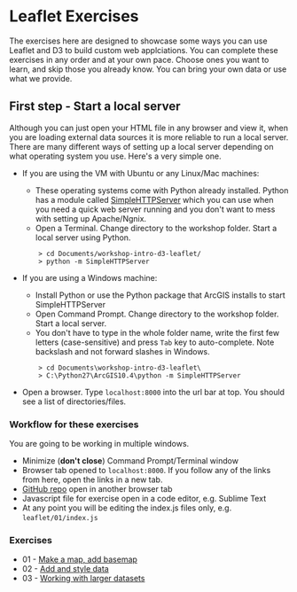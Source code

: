 # Leaflet Exercises
The exercises here are designed to showcase some ways you can use Leaflet and D3 to build custom web applciations. You can complete these exercises in any order and at your own pace. Choose ones you want to learn, and skip those you already know. You can bring your own data or use what we provide. 

## First step - Start a local server
Although you can just open your HTML file in any browser and view it, when you are loading external data sources it is more reliable to run a local server. There are many different ways of setting up a local server depending on what operating system you use. Here's a very simple one.

* If you are using the VM with Ubuntu or any Linux/Mac machines:
    - These operating systems come with Python already installed. Python has a module called [SimpleHTTPServer](http://www.pythonforbeginners.com/modules-in-python/how-to-use-simplehttpserver/) which you can use when you need a quick web server running and you don't want to mess with setting up Apache/Ngnix.
    - Open a Terminal. Change directory to the workshop folder. Start a local server using Python.
    ```
        > cd Documents/workshop-intro-d3-leaflet/
        > python -m SimpleHTTPServer
    ```

* If you are using a Windows machine:
    - Install Python or use the Python package that ArcGIS installs to start SimpleHTTPServer
    - Open Command Prompt. Change directory to the workshop folder. Start a local server.
    - You don't have to type in the whole folder name, write the first few letters (case-sensitive) and press `Tab` key to auto-complete. Note backslash and not forward slashes in Windows.
    ```
        > cd Documents\workshop-intro-d3-leaflet\
        > C:\Python27\ArcGIS10.4\python -m SimpleHTTPServer
    ```

* Open a browser. Type `localhost:8000` into the url bar at top. You should see a list of directories/files.

### Workflow for these exercises
You are going to be working in multiple windows.
* Minimize (__don't close__) Command Prompt/Terminal window
* Browser tab opened to `localhost:8000`. If you follow any of the links from here, open the links in a new tab.
* [GitHub repo](https://github.com/berkeley-gif/workshop-intro-d3-leaflet/tree/master/leaflet_exercises) open in another browser tab
* Javascript file for exercise open in a code editor, e.g. Sublime Text
* At any point you will be editing the index.js files only, e.g. `leaflet/01/index.js`

### Exercises
* 01 - [Make a map, add basemap](./01/make_a_map.md)
* 02 - [Add and style data](./02/add_overlay.md)
* 03 - [Working with larger datasets](./04/working_with_larger_datasets.md)



